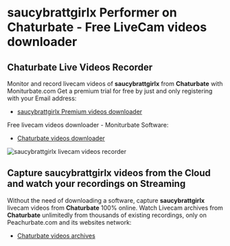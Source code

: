 # saucybrattgirlx Performer on Chaturbate - Free LiveCam videos downloader

## Chaturbate Live Videos Recorder

Monitor and record livecam videos of **saucybrattgirlx** from **Chaturbate** with Moniturbate.com
Get a premium trial for free by just and only registering with your Email address:
* [saucybrattgirlx Premium videos downloader](https://moniturbate.com/request-demo-licence-key.html)

Free livecam videos downloader - Moniturbate Software:
* [Chaturbate videos downloader](https://moniturbate.com/moniturbate-download-software.html)

![saucybrattgirlx livecam videos recorder](https://peachurnet.com/templates/moniturbate-software.png)


## Capture saucybrattgirlx videos from the Cloud and watch your recordings on Streaming

Without the need of downloading a software, capture **saucybrattgirlx** livecam videos from **Chaturbate** 100% online.
Watch Livecam archives from **Chaturbate** unlimitedly from thousands of existing recordings, only on Peachurbate.com and its websites network:
* [Chaturbate videos archives](https://peachurnet.com/)